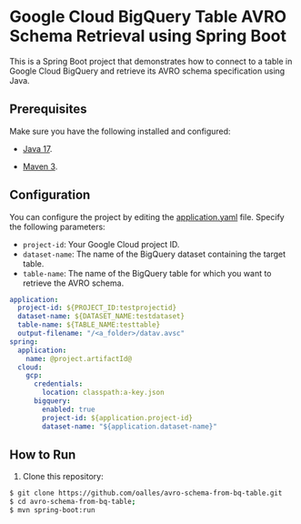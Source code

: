 # Google Cloud BigQuery Table AVRO Schema Retrieval using Spring Boot

This is a Spring Boot project that demonstrates how to connect to a table in Google Cloud BigQuery and retrieve its AVRO schema specification
using Java.

## Prerequisites

Make sure you have the following installed and configured:

* [Java 17](https://www.oracle.com/java/technologies/javase-downloads.html).

* [Maven 3](https://maven.apache.org/download.cgi).


## Configuration

You can configure the project by editing the [application.yaml](src/main/resources/application.yaml) file. Specify the following parameters:

* `project-id`: Your Google Cloud project ID.
* `dataset-name`: The name of the BigQuery dataset containing the target table.
* `table-name`: The name of the BigQuery table for which you want to retrieve the AVRO schema.

```yaml
application:
  project-id: ${PROJECT_ID:testprojectid}
  dataset-name: ${DATASET_NAME:testdataset}
  table-name: ${TABLE_NAME:testtable}
  output-filename: "/<a_folder>/datav.avsc"
spring:
  application:
    name: @project.artifactId@
  cloud:
    gcp:
      credentials:
        location: classpath:a-key.json
      bigquery:
        enabled: true
        project-id: ${application.project-id}
        dataset-name: "${application.dataset-name}"
```

## How to Run
1. Clone this repository:

```bash
$ git clone https://github.com/oalles/avro-schema-from-bq-table.git
$ cd avro-schema-from-bq-table;
$ mvn spring-boot:run
``` 